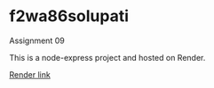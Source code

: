 # f2wa86solupati
Assignment 09

This is a node-express project and hosted on Render.

[Render link](https://f2wa86solupati.onrender.com)